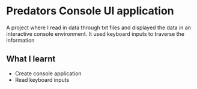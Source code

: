 # Predators Console UI application

A project where I read in data through txt files and displayed the data in an interactive console environment. It used keyboard inputs to traverse the information

## What I learnt

- Create console application
- Read keyboard inputs
